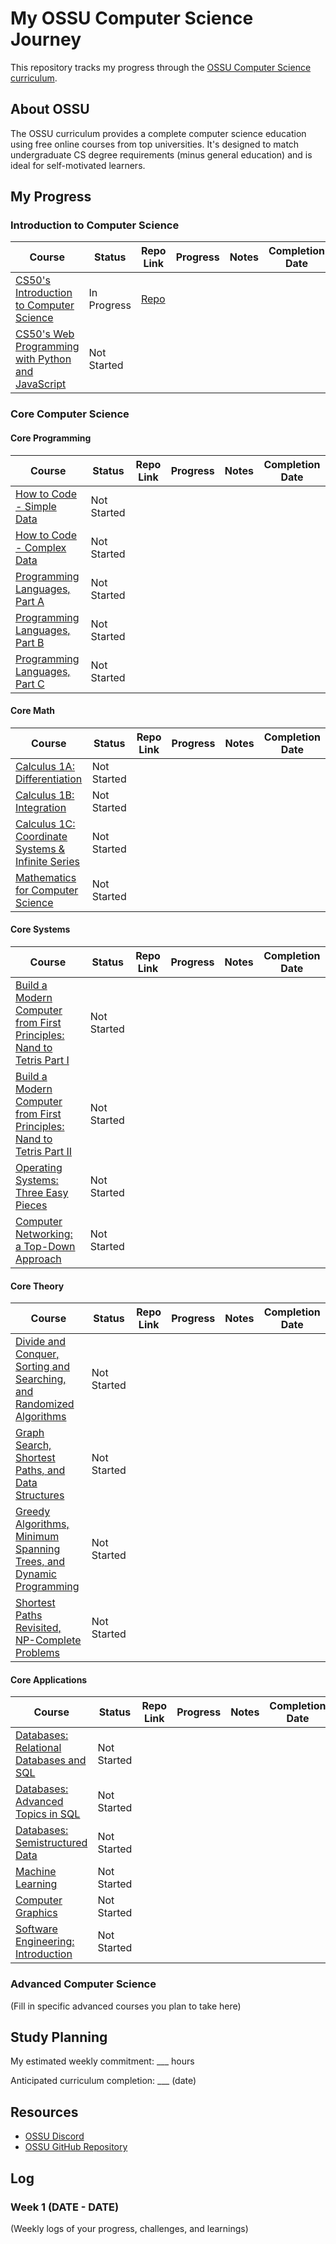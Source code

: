# My OSSU Computer Science Journey

This repository tracks my progress through the [OSSU Computer Science curriculum](https://github.com/ossu/computer-science).

## About OSSU
The OSSU curriculum provides a complete computer science education using free online courses from top universities. It's designed to match undergraduate CS degree requirements (minus general education) and is ideal for self-motivated learners.

## My Progress

### Introduction to Computer Science
| Course | Status | Repo Link | Progress | Notes | Completion Date |
|--------|--------|-----------|-------|-----------------|-|
| [CS50's Introduction to Computer Science](https://cs50.harvard.edu/x) | In Progress | [Repo](https://github.com/Lueken/CS50-course) | |
| [CS50's Web Programming with Python and JavaScript](https://cs50.harvard.edu/web/) | Not Started |  |  |  |  |

### Core Computer Science

#### Core Programming
| Course | Status | Repo Link | Progress | Notes | Completion Date |
|--------|--------|-----------|-------|-----------------|-|
| [How to Code - Simple Data](https://www.edx.org/course/how-to-code-simple-data) | Not Started | | | | |
| [How to Code - Complex Data](https://www.edx.org/course/how-to-code-complex-data) | Not Started | | | | |
| [Programming Languages, Part A](https://www.coursera.org/learn/programming-languages) | Not Started | | | | |
| [Programming Languages, Part B](https://www.coursera.org/learn/programming-languages-part-b) | Not Started | | | | |
| [Programming Languages, Part C](https://www.coursera.org/learn/programming-languages-part-c) | Not Started | | | | |

#### Core Math
| Course | Status | Repo Link | Progress | Notes | Completion Date |
|--------|--------|-----------|-------|-----------------|-|
| [Calculus 1A: Differentiation](https://www.edx.org/course/calculus-1a-differentiation) | Not Started | | | | |
| [Calculus 1B: Integration](https://www.edx.org/course/calculus-1b-integration) | Not Started | | | | |
| [Calculus 1C: Coordinate Systems & Infinite Series](https://www.edx.org/course/calculus-1c-coordinate-systems-infinite-series) | Not Started | | | | |
| [Mathematics for Computer Science](https://openlearninglibrary.mit.edu/courses/course-v1:OCW+6.042J+2T2019/about) | Not Started | | | | |

#### Core Systems
| Course | Status | Repo Link | Progress | Notes | Completion Date |
|--------|--------|-----------|-------|-----------------|-|
| [Build a Modern Computer from First Principles: Nand to Tetris Part I](https://www.coursera.org/learn/build-a-computer) | Not Started | | | | |
| [Build a Modern Computer from First Principles: Nand to Tetris Part II](https://www.coursera.org/learn/nand2tetris2) | Not Started | | | | |
| [Operating Systems: Three Easy Pieces](https://pages.cs.wisc.edu/~remzi/OSTEP/) | Not Started | | | | |
| [Computer Networking: a Top-Down Approach](http://gaia.cs.umass.edu/kurose_ross/online_lectures.htm) | Not Started | | | | |

#### Core Theory
| Course | Status | Repo Link | Progress | Notes | Completion Date |
|--------|--------|-----------|-------|-----------------|-|
| [Divide and Conquer, Sorting and Searching, and Randomized Algorithms](https://www.coursera.org/learn/algorithms-divide-conquer) | Not Started | | | | |
| [Graph Search, Shortest Paths, and Data Structures](https://www.coursera.org/learn/algorithms-graphs-data-structures) | Not Started | | | | |
| [Greedy Algorithms, Minimum Spanning Trees, and Dynamic Programming](https://www.coursera.org/learn/algorithms-greedy) | Not Started | | | | |
| [Shortest Paths Revisited, NP-Complete Problems](https://www.coursera.org/learn/algorithms-npcomplete) | Not Started | | | | |

#### Core Applications
| Course | Status | Repo Link | Progress | Notes | Completion Date |
|--------|--------|-----------|-------|-----------------|-|
| [Databases: Relational Databases and SQL](https://www.edx.org/course/databases-5-sql) | Not Started | | | | |
| [Databases: Advanced Topics in SQL](https://www.edx.org/course/advanced-topics-in-sql) | Not Started | | | | |
| [Databases: Semistructured Data](https://www.edx.org/course/semistructured-data) | Not Started | | | | |
| [Machine Learning](https://www.coursera.org/learn/machine-learning) | Not Started | | | | |
| [Computer Graphics](https://www.edx.org/course/computer-graphics-2) | Not Started | | | | |
| [Software Engineering: Introduction](https://www.edx.org/course/software-engineering-introduction) | Not Started | | | | |

### Advanced Computer Science
(Fill in specific advanced courses you plan to take here)

## Study Planning
My estimated weekly commitment: ___ hours

Anticipated curriculum completion: ___ (date)

## Resources
- [OSSU Discord](https://discord.gg/open-source-society-university-716029386208944138)
- [OSSU GitHub Repository](https://github.com/ossu/computer-science)

## Log

### Week 1 (DATE - DATE)
(Weekly logs of your progress, challenges, and learnings)
